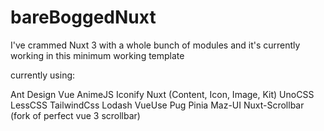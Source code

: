 # bareBoggedNuxt
I've crammed Nuxt 3 with a whole bunch of modules and it's currently working in this minimum working template

currently using:

Ant Design Vue
AnimeJS
Iconify
Nuxt (Content, Icon, Image, Kit)
UnoCSS
LessCSS
TailwindCss
Lodash
VueUse
Pug
Pinia
Maz-UI
Nuxt-Scrollbar (fork of perfect vue 3 scrollbar)

